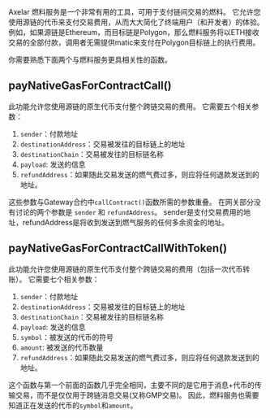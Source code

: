 Axelar 燃料服务是一个非常有用的工具，可用于支付链间交易的燃料。 它允许您使用源链的代币来支付交易费用，从而大大简化了终端用户（和开发者）的体验。 例如，如果源链是Ethereum，而目标链是Polygon，那么燃料服务将以ETH接收交易的全部付款，调用者无需提供matic来支付在Polygon目标链上的执行费用。

你需要熟悉下面两个与燃料服务更具相关性的函数。

## payNativeGasForContractCall()

此功能允许您使用源链的原生代币支付整个跨链交易的费用。 它需要五个相关参数：

1. `sender`：付款地址
2. `destinationAddress`：交易被发往的目标链上的地址
3. `destinationChain`：交易被发往的目标链名称
4. `payload`: 发送的信息
5. `refundAddress`：如果随此交易发送的燃气费过多，则应将任何退款发送到的地址。

这些参数与Gateway合约中`callContract()`函数所需的参数重叠。 在网关部分没有讨论的两个参数是 `sender` 和 `refundAddress`。 sender是支付交易费用的地址，refundAddress是将收到发送到燃气服务的任何多余资金的地址。

## payNativeGasForContractCallWithToken()

此功能允许您使用源链的原生代币支付整个跨链交易的费用（包括一次代币转账）。 它需要七个相关参数：

1. `sender`：付款地址
2. `destinationAddress`：交易被发往的目标链上的地址
3. `destinationChain`：交易被发往的目标链名称
4. `payload`: 发送的信息
5. `symbol`：被发送的代币的符号
6. `amount`: 被发送的代币数量
7. `refundAddress`：如果随此交易发送的燃气费过多，则应将任何退款发送到的地址。

这个函数与第一个前面的函数几乎完全相同，主要不同的是它用于消息+代币的传输交易，而不是仅仅用于跨链消息交易(又称GMP交易)。 因此，燃料服务也需要知道正在发送的代币的`symbol`和`amount`。
